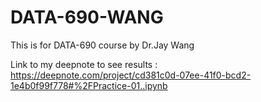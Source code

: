 # DATA-690-WANG
This is for DATA-690 course by Dr.Jay Wang

Link to my deepnote to see results : https://deepnote.com/project/cd381c0d-07ee-41f0-bcd2-1e4b0f99f778#%2FPractice-01..ipynb
